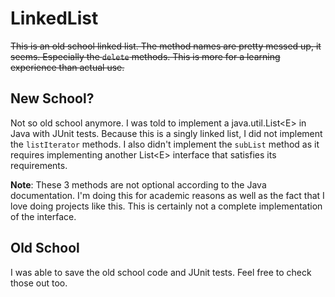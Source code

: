# LinkedList

~~This is an old school linked list. The method names are pretty messed up, it seems. Especially the `delete` methods. This is more for a learning experience than actual use.~~

## New School?

Not so old school anymore. I was told to implement a java.util.List\<E> in Java with JUnit tests. Because this is a
singly linked list, I did not implement the `listIterator` methods. I also didn't implement the `subList` method as it
requires implementing another List\<E> interface that satisfies its requirements.

__Note__: These 3 methods are not optional according to the Java documentation. I'm doing this for academic reasons as
well as the fact that I love doing projects like this. This is certainly not a complete implementation of the
interface.

## Old School

I was able to save the old school code and JUnit tests. Feel free to check those out too.
